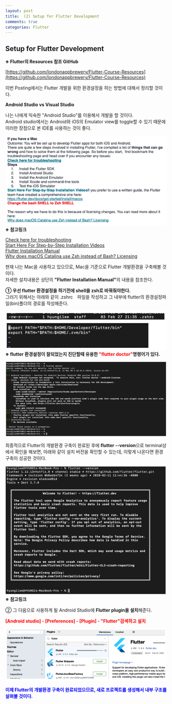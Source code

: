 ```yaml
---
layout: post
title:  (2) Setup for Flutter Development
comments: true
categories: Flutter
---
```


## Setup for Flutter Development

<strong>※ Flutter의 Resources 참조 GitHub</strong><br>

[https://github.com/londonappbrewery/Flutter-Course-Resources](https://github.com/londonappbrewery/Flutter-Course-Resources)


이번 Posting에서는 Flutter 개발을 위한 환경설정을 하는 방법에 대해서 정리할 것이다.<br>

<strong>Android Studio vs Visual Studio</strong><br>

나는 나에게 익숙한 "Android Studio"를 이용해서 개발을 할 것이다.<br>
Android studio에서는 Android와 iOS의 Emulator view를 toggle할 수 있기 때문에 이러한 장점으로 본 IDE를 사용하는 것이 좋다.<br>

<img src="/images/flutter/2020-04-21/2020-04-21 flutter setting sequence.png" alt="blog capture" title="capture img"><br>
<strong>※ 참고링크</strong><br>

[Check here for troubleshooting](https://www.udemy.com/course/flutter-bootcamp-with-dart/learn/lecture/17130752#content)<br>
[Start Here For Step-by-Step Installation Videos](https://www.udemy.com/course/flutter-bootcamp-with-dart/learn/lecture/17119664/#content)<br>
[Flutter Installation Manual](https://flutter.dev/docs/get-started/install/macos)<br>
[Why does macOS Catalina use Zsh instead of Bash? Licensing](https://thenextweb.com/dd/2019/06/04/why-does-macos-catalina-use-zsh-instead-of-bash-licensing/)<br>

현재 나는 Mac을 사용하고 있으므로, Mac을 기준으로 Flutter 개발환경을 구축해볼 것이다.<br>
자세한 설치내용은 상단의 <strong>"Flutter Installation Manual"</strong>의 내용을 참조한다.<br>

<strong>① 우선 flutter 환경설정을 하기전에 shell을 zsh로 바꿔줘야한다. </strong><br>
  그러기 위해서는 아래와 같이 .zshrc　파일을 작성하고 그 내부에 flutter의 환경설정파일(bin)폴더의 경로를 작성해준다.<br>

<img src="/images/flutter/2020-04-21/2020-04-21 flutter zshrc file.png" alt="blog capture" title="capture img"><br>
<strong>※ flutter 환경설정이 잘되었는지 진단할때 유용한 <font color="Red">"flutter doctor"</font>명령어가 있다.</strong><br>

<img src="/images/flutter/2020-04-21/2020-04-21 flutter doctor.png" alt="blog capture" title="capture img"><br>

최종적으로 Flutter의 개발환경 구축이 완료된 후에 <strong>flutter --version</strong>으로 terminal상에서 확인을 해보면, 아래와 같이 설치 버전을 확인할 수 있는데, 이렇게 나온다면 환경구축이 성공한 것이다.<br>

<img src="/images/flutter/2020-04-21/2020-04-21 flutter version check.png" alt="blog capture" title="capture img"><br>
<strong>※ 참고링크</strong><br>

② 그 다음으로 사용하게 될 Android Studio에 <strong>Flutter plugin을 설치</strong>해준다.<br>

<strong><font color="Red">[Android studio] - [Preferences] - [Plugin] - "Flutter"검색하고 설치 <br>

<img src="/images/flutter/2020-04-21/2020-04-21 flutter plugin.png" alt="blog capture" title="capture img"><br>

<strong><font color="Blue">이제 Flutter의 개발환경 구축이 완료되었으므로, 새로 프로젝트를 생성해서 내부 구조를 살펴볼 것이다.</font></strong><br>
